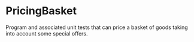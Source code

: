 # PricingBasket
Program and associated unit tests that can price a basket of goods taking into account some special offers.
